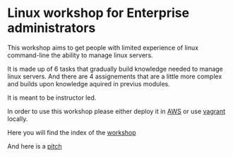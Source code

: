 # Linux workshop for Enterprise administrators

This workshop aims to get people with limited experience of linux command-line the ability to manage linux servers.

It is made up of 6 tasks that gradually build knowledge needed to manage linux servers. And there are 4 assignements that are a little more complex and builds upon knowledge aquired in previus modules.

It is meant to be instructor led.

In order to use this workshop please either deploy it in [AWS](content/aws.md) or use [vagrant](content/vagrant.md) locally.

Here you will find the index of the [workshop](content/thews.md)

And here is a [pitch](pitch.md)